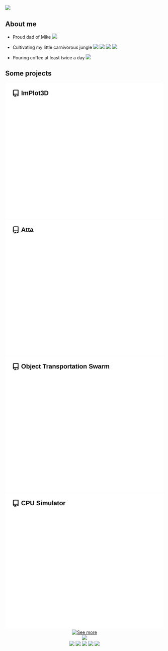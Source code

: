 <a href="https://github.com/brenocq/brenocq/blob/main/.github/scripts/animated_text/animated_text.py"><img height="50" src="https://github.com/user-attachments/assets/42ba3aa5-838b-4571-a93c-000cfa2695f9"/></a>

## About me
- Proud dad of Mike <img height="20" src="https://github.com/user-attachments/assets/5a8f20d7-440c-4de1-a4d3-f55ee4062ca3"/>

- Cultivating my little carnivorous jungle <img height="20" src="https://github.com/user-attachments/assets/0e669fa0-5712-4ba9-983e-2d77a4ffeca6"/> <img height="20" src="https://github.com/user-attachments/assets/4c934baf-eb66-48d4-9581-28f95ad9eeb4"/> <img height="20" src="https://github.com/user-attachments/assets/5e890f75-40da-4728-80d9-abfd48642583"/> <img height="20" src="https://github.com/user-attachments/assets/28c35912-47a3-4de3-b987-5b6cb516c82a"/>

- Pouring coffee at least twice a day <img height="20" src="https://github.com/user-attachments/assets/425bbef1-7322-4d35-ac59-214e7e2bb2c8"/>

## Some projects
<div align="center">
  <div>
    <a href="https://github.com/brenocq/implot3d"><img src="https://github.com/brenocq/brenocq/blob/generated-repo-images/readme-implot3d.svg"/></a>
    <a href="https://github.com/brenocq/atta"><img src="https://github.com/brenocq/brenocq/blob/generated-repo-images/readme-atta.svg"/></a>
  </div>
  <div>
    <a href="https://github.com/brenocq/object-transportation"><img src="https://github.com/brenocq/brenocq/blob/generated-repo-images/readme-object-transportation-swarm.svg"/></a>
    <a href="https://github.com/brenocq/MyMachine"><img src="https://github.com/brenocq/brenocq/blob/generated-repo-images/readme-cpu-simulator.svg"/></a>
  </div>
  <div>
    <a href="https://brenocq.com/projects"><img src="https://github.com/user-attachments/assets/f2940917-1a80-4bac-82e6-f4c3354fba50" alt="See more"/></a>
  </div>
</div>

<div align="center">
  <img src="https://github.com/user-attachments/assets/347c4c70-760d-4f56-baf0-e8782580122d"/>
</div>

<div align="center">
  <div>
    <a href="https://brenocq.com/"><img src="https://github.com/user-attachments/assets/4df17dcf-4345-4f54-b654-25a30b54a9d5"/></a>
    <a href="https://www.linkedin.com/in/brenocq/"><img src="https://github.com/user-attachments/assets/f19bff8e-dfe7-4420-8703-79fc4941b02b"/></a>
    <a href="mailto:brenocq.br@gmail.com"><img src="https://github.com/user-attachments/assets/8482aa8c-808e-4f16-b8c1-e888e703f6cf"/></a>
    <a href="https://orcid.org/0000-0002-7768-3474"><img src="https://github.com/user-attachments/assets/8ae08d73-b3fe-4812-ad3c-4396a2364c69"/></a>
    <a href="https://scholar.google.com/citations?user=nA1H9ooAAAAJ&hl=en"><img src="https://github.com/user-attachments/assets/138d71b8-d352-4b1c-b55c-fc523add3469"/></a>
  </div>
</div>


